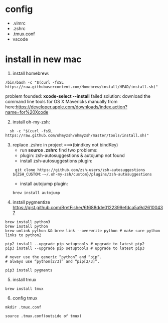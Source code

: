 # config 
- .vimrc
- .zshrc
- .tmux.conf
- vscode  

# install in new mac
1. install homebrew: 
```
/bin/bash -c "$(curl -fsSL https://raw.githubusercontent.com/Homebrew/install/HEAD/install.sh)"
```
  problem founded: __xcode-select --install__ failed 
  solution: 
   download the command line tools for OS X Mavericks manually from here:https://developer.apple.com/downloads/index.action?name=for%20Xcode
  
2. install oh-my-zsh:
```
  sh -c "$(curl -fsSL https://raw.github.com/ohmyzsh/ohmyzsh/master/tools/install.sh)"
```

3. replace .zshrc in project ===>(bindkey not bindKey)
   - run __source .zshrc__ find two problems:
   - plugin: zsh-autosuggestions & autojump not found
   - install zsh-autosuggestions plugin: 
   ```
    git clone https://github.com/zsh-users/zsh-autosuggestions ${ZSH_CUSTOM:-~/.oh-my-zsh/custom}/plugins/zsh-autosuggestions
   ```
   - install autojump plugin:
   ```
   brew install autojump
   ```
4. install pygmentize
  https://gist.github.com/BretFisher/6f688dde0122399efdca5a9d26100437
  ```
  brew install python3
  brew install python
  brew unlink python && brew link --overwrite python # make sure python links to python2

  pip2 install --upgrade pip setuptools # upgrade to latest pip2
  pip3 install --upgrade pip setuptools # upgrade to latest pip3

  # never use the generic “python” and “pip”.
  # always use “python[2/3]” and “pip[2/3]”.
  
  pip3 install pygments  
  ```
  
5. install tmux
  ```
  brew install tmux
  ```
6. config tmux
  ```
  mkdir .tmux.conf
  
  source .tmux.conf(outside of tmux)
  
  ```
   
  

